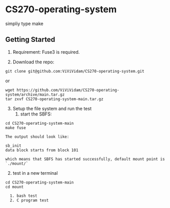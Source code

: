 # CS270-operating-system
simpliy type make
## Getting Started
1. Requirement:
   Fuse3 is required.
   
2. Download the repo:
```
git clone git@github.com:ViViVidam/CS270-operating-system.git
```

   or

```
wget https://github.com/ViViVidam/CS270-operating-system/archive/main.tar.gz
tar zxvf CS270-operating-system-main.tar.gz
```

3. Setup the file system and run the test
   1. start the SBFS:

```
cd CS270-operating-system-main
make fuse
```
    The output should look like:
```
sb_init
data block starts from block 101
```
    which means that SBFS has started successfully, default mount point is `./mount/`
   2. test in a new terminal
```
cd CS270-operating-system-main
cd mount
```
      1. bash test
      2. C program test

